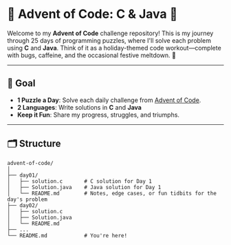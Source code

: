 # 🎄 Advent of Code: C & Java 🎅

Welcome to my **Advent of Code** challenge repository! This is my journey through 25 days of programming puzzles, where I'll solve each problem using **C** and **Java**. Think of it as a holiday-themed code workout—complete with bugs, caffeine, and the occasional festive meltdown. 🎁

---

## 🎯 Goal  
- **1 Puzzle a Day**: Solve each daily challenge from [Advent of Code](https://adventofcode.com/).
- **2 Languages**: Write solutions in **C**  and **Java**
- **Keep it Fun**: Share my progress, struggles, and triumphs. 

---

## 🗂️ Structure  

```plaintext
advent-of-code/
│
├── day01/
│   ├── solution.c       # C solution for Day 1
│   ├── Solution.java    # Java solution for Day 1
│   └── README.md        # Notes, edge cases, or fun tidbits for the day's problem
├── day02/
│   ├── solution.c
│   ├── Solution.java
│   └── README.md
├── ...
└── README.md            # You're here!
